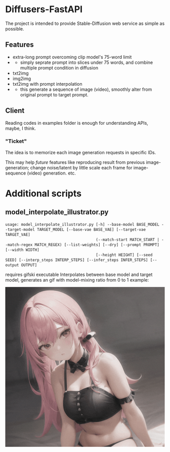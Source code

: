 # Diffusers-FastAPI
The project is intended to provide Stable-Diffusion web service as simple as possible.
## Features
+ extra-long prompt overcoming clip model's 75-word limit
+ + simply seprate prompt into slices under 75 words, and combine multiple prompt condition in diffusion
+ txt2img
+ img2img
+ txt2img with prompt interpolation
+ + this generate a sequence of image (video), smoothly alter from original prompt to target prompt.

## Client
Reading codes in examples folder is enough for understanding APIs, maybe, I think.
### "Ticket"
The idea is to memorize each image generation requests in specific IDs.

This may help _future_ features like reproducing result from previous image-generation; change noise/latent by little scale each frame for image-sequence (video) generation. etc.

# Additional scripts
## model_interpolate_illustrator.py
```
usage: model_interpolate_illustrator.py [-h] --base-model BASE_MODEL --target-model TARGET_MODEL [--base-vae BASE_VAE] [--target-vae TARGET_VAE]
                                        (--match-start MATCH_START | --match-regex MATCH_REGEX) [--list-weights] [--dry] [--prompt PROMPT] [--width WIDTH]
                                        [--height HEIGHT] [--seed SEED] [--interp_steps INTERP_STEPS] [--infer_steps INFER_STEPS] [--output OUTPUT]
```

requires gifski executable
Interpolates between base model and target model, generates an gif with model-mixing ratio from 0 to 1
example:

![](/model_interpolate/output.gif)